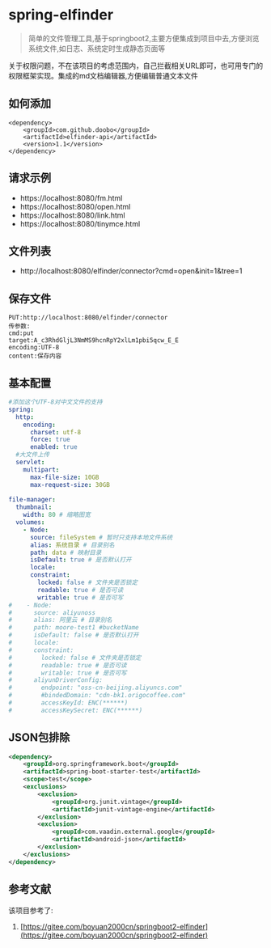 # spring-elfinder

> 简单的文件管理工具,基于springboot2,主要方便集成到项目中去,方便浏览系统文件,如日志、系统定时生成静态页面等

关于权限问题，不在该项目的考虑范围内，自己拦截相关URL即可，也可用专门的权限框架实现。集成的md文档编辑器,方便编辑普通文本文件

## 如何添加
```
<dependency>
    <groupId>com.github.doobo</groupId>
    <artifactId>elfinder-api</artifactId>
    <version>1.1</version>
</dependency>
```

## 请求示例
* https://localhost:8080/fm.html
* https://localhost:8080/open.html
* https://localhost:8080/link.html
* https://localhost:8080/tinymce.html

## 文件列表
* http://localhost:8080/elfinder/connector?cmd=open&init=1&tree=1

## 保存文件
```
PUT:http://localhost:8080/elfinder/connector
传参数:
cmd:put
target:A_c3RhdGljL3NmMS9hcnRpY2xlLm1pbi5qcw_E_E
encoding:UTF-8
content:保存内容
```

## 基本配置
```yaml
#添加这个UTF-8对中文文件的支持
spring:
  http:
    encoding:
      charset: utf-8
      force: true
      enabled: true
  #大文件上传
  servlet:
    multipart:
      max-file-size: 10GB
      max-request-size: 30GB
      
file-manager:
  thumbnail:
    width: 80 # 缩略图宽
  volumes:
    - Node:
      source: fileSystem # 暂时只支持本地文件系统
      alias: 系统目录 # 目录别名
      path: data # 映射目录
      isDefault: true # 是否默认打开
      locale:
      constraint:
        locked: false # 文件夹是否锁定
        readable: true # 是否可读
        writable: true # 是否可写
#    - Node:
#      source: aliyunoss
#      alias: 阿里云 # 目录别名
#      path: moore-test1 #bucketName
#      isDefault: false # 是否默认打开
#      locale:
#      constraint:
#        locked: false # 文件夹是否锁定
#        readable: true # 是否可读
#        writable: true # 是否可写
#      aliyunDriverConfig:
#        endpoint: "oss-cn-beijing.aliyuncs.com"
#        #bindedDomain: "cdn-bk1.origocoffee.com"
#        accessKeyId: ENC(******)
#        accessKeySecret: ENC(******)
```

## JSON包排除
```xml
<dependency>
    <groupId>org.springframework.boot</groupId>
    <artifactId>spring-boot-starter-test</artifactId>
    <scope>test</scope>
    <exclusions>
        <exclusion>
            <groupId>org.junit.vintage</groupId>
            <artifactId>junit-vintage-engine</artifactId>
        </exclusion>
        <exclusion>
            <groupId>com.vaadin.external.google</groupId>
            <artifactId>android-json</artifactId>
        </exclusion>
    </exclusions>
</dependency>
```

## 参考文献
该项目参考了:
1. [https://gitee.com/boyuan2000cn/springboot2-elfinder](https://gitee.com/boyuan2000cn/springboot2-elfinder)

